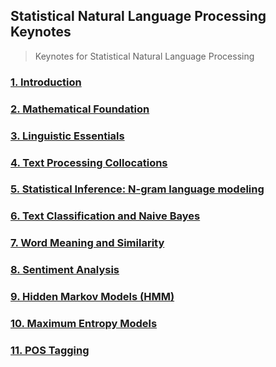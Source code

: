 ## Statistical Natural Language Processing Keynotes

> Keynotes for Statistical Natural Language Processing

### [1. Introduction](/Introduction.md)

### [2. Mathematical Foundation](/Mathematical%20Foundation.md)

### [3. Linguistic Essentials](/Linguistic%20Essentials.md)

### [4. Text Processing Collocations](/Text%20Processing%20Collocations.md)

### [5. Statistical Inference: N-gram language modeling](/Statistical%20Inference.md)

### [6. Text Classification and Naive Bayes](/Text%20Classification%20and%20Naive%20Bayes.md)

### [7. Word Meaning and Similarity](/Word%20Meaning%20and%20Similarity.md)

### [8. Sentiment Analysis](/Sentiment%20Analysis.md)

### [9. Hidden Markov Models (HMM)](/Hidden%20Markov%20Models.md)

### [10. Maximum Entropy Models](/Maximum%20Entropy%20Models.md)

### [11. POS Tagging](/POS%20Tagging.md)
